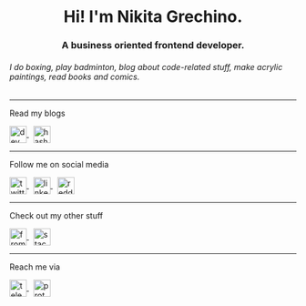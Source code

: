 <h1 align="center">Hi! I'm Nikita Grechino.</h1>
<h3 align="center">A business oriented frontend developer.</h3>

<h6>I do boxing, play badminton, blog about code-related stuff, make acrylic paintings, read books and comics.</h6>

<hr>

<p>Read my blogs</p>
<p align="left">
  <a href="https://dev.to/fromaline" target="blank" rel="noreferrer">
    <img align="center" src="https://raw.githubusercontent.com/rahuldkjain/github-profile-readme-generator/master/src/images/icons/Social/devto.svg" alt="dev community logo" height="30" />
  </a>
  &nbsp;
  <a href="https://blog.fromaline.com/" target="blank" rel="noreferrer">
    <img align="center" src="https://cdn.hashnode.com/res/hashnode/image/upload/v1611902473383/CDyAuTy75.png?auto=compress" height="30" alt="hashnode logo" />
  </a>
</p>

<hr>

<p>Follow me on social media</p>
<p align="left">
  <a href="https://twitter.com/fromaline" target="blank" rel="noreferrer">
    <img align="center" src="https://raw.githubusercontent.com/rahuldkjain/github-profile-readme-generator/master/src/images/icons/Social/twitter.svg" alt="twitter logo" height="30" />
  </a>
  &nbsp;
  <a href="https://linkedin.com/in/fromaline" target="blank" rel="noreferrer">
    <img align="center" src="https://raw.githubusercontent.com/rahuldkjain/github-profile-readme-generator/master/src/images/icons/Social/linked-in-alt.svg" alt="linkedin logo" height="30" />
  </a>
  &nbsp;
  <a href="https://www.reddit.com/user/grekatron" target="blank" rel="noreferrer">
    <img align="center" src="https://www.redditinc.com/assets/images/site/reddit-logo.png" height="30" alt="reddit logo" />
  </a>
</p>

<hr>

<p>Check out my other stuff</p>
<p align="left">
  <a href="https://www.fromaline.com/" target="blank" rel="noreferrer">
    <img align="center" src="https://www.downloadclipart.net/large/world-wide-web-png-clipart.png" height="30" alt="fromaline's website" />
  </a>
  &nbsp;
  <a href="https://stackoverflow.com/users/13162259/fromaline" target="blank" rel="noreferrer">
    <img align="center" src="https://raw.githubusercontent.com/rahuldkjain/github-profile-readme-generator/master/src/images/icons/Social/stack-overflow.svg" height="30" alt="stackoverflow logo" />
  </a>
</p>

<hr>

<p>Reach me via</p>
<p align="left">
  <a href="https://t.me/fromaline" target="blank" rel="noreferrer">
    <img align="center" src="https://upload.wikimedia.org/wikipedia/commons/8/83/Telegram_2019_Logo.svg" height="30" alt="telegram logo" />
  </a>
  &nbsp;
  <a href="mailto:grechino@protonmail.com" target="blank" rel="noreferrer">
    <img align="center" src="https://cdn.iconscout.com/icon/free/png-256/protonmail-2752093-2284910.png" height="30" alt="protonmail logo" />
  </a>
</p>
